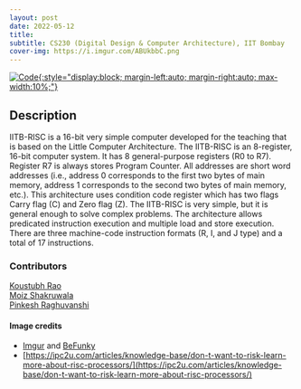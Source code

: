 ```yaml
---
layout: post
date: 2022-05-12
title: 
subtitle: CS230 (Digital Design & Computer Architecture), IIT Bombay
cover-img: https://i.imgur.com/ABUkbbC.png
---
```


[![Code](https://i.imgur.com/AtIPmkl.png){:style="display:block; margin-left:auto; margin-right:auto; max-width:10%;"}](https://github.com/sarthakmittal92/risc-proc)

## Description
IITB-RISC is a 16-bit very simple computer developed for the
teaching that is based on the Little Computer Architecture.
The IITB-RISC is an 8-register, 16-bit computer system. It has
8 general-purpose registers (R0 to R7). Register R7 is always
stores Program Counter. All addresses are short word addresses
(i.e., address 0 corresponds to the first two bytes of main
memory, address 1 corresponds to the second two bytes of main
memory, etc.). This architecture uses condition code register
which has two flags Carry flag (C) and Zero flag (Z). The
IITB-RISC is very simple, but it is general enough to solve
complex problems. The architecture allows predicated instruction
execution and multiple load and store execution. There are
three machine-code instruction formats (R, I, and J type) and
a total of 17 instructions.

### Contributors
[Koustubh Rao](https://github.com/YKoustubhRao)  
[Moiz Shakruwala](https://github.com/Moiz-Shakruwala)  
[Pinkesh Raghuvanshi](https://github.com/Pinkesh2312)

#### Image credits
- [Imgur](https://imgur.com/) and [BeFunky](https://www.befunky.com/dashboard/)
- [https://ipc2u.com/articles/knowledge-base/don-t-want-to-risk-learn-more-about-risc-processors/](https://ipc2u.com/articles/knowledge-base/don-t-want-to-risk-learn-more-about-risc-processors/)